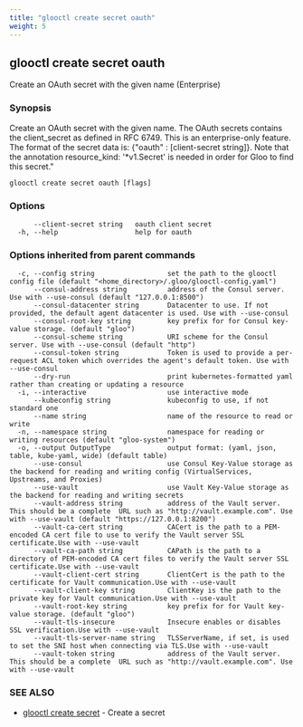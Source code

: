 ```yaml
---
title: "glooctl create secret oauth"
weight: 5
---
```

## glooctl create secret oauth

Create an OAuth secret with the given name (Enterprise)

### Synopsis

Create an OAuth secret with the given name. The OAuth secrets contains the client_secret as defined in RFC 6749.
This is an enterprise-only feature.
The format of the secret data is: {"oauth" : [client-secret string]}.
Note that the annotation resource_kind: '*v1.Secret' is needed in order for Gloo to find this secret."

```
glooctl create secret oauth [flags]
```

### Options

```
      --client-secret string   oauth client secret
  -h, --help                   help for oauth
```

### Options inherited from parent commands

```
  -c, --config string                  set the path to the glooctl config file (default "<home_directory>/.gloo/glooctl-config.yaml")
      --consul-address string          address of the Consul server. Use with --use-consul (default "127.0.0.1:8500")
      --consul-datacenter string       Datacenter to use. If not provided, the default agent datacenter is used. Use with --use-consul
      --consul-root-key string         key prefix for for Consul key-value storage. (default "gloo")
      --consul-scheme string           URI scheme for the Consul server. Use with --use-consul (default "http")
      --consul-token string            Token is used to provide a per-request ACL token which overrides the agent's default token. Use with --use-consul
      --dry-run                        print kubernetes-formatted yaml rather than creating or updating a resource
  -i, --interactive                    use interactive mode
      --kubeconfig string              kubeconfig to use, if not standard one
      --name string                    name of the resource to read or write
  -n, --namespace string               namespace for reading or writing resources (default "gloo-system")
  -o, --output OutputType              output format: (yaml, json, table, kube-yaml, wide) (default table)
      --use-consul                     use Consul Key-Value storage as the backend for reading and writing config (VirtualServices, Upstreams, and Proxies)
      --use-vault                      use Vault Key-Value storage as the backend for reading and writing secrets
      --vault-address string           address of the Vault server. This should be a complete  URL such as "http://vault.example.com". Use with --use-vault (default "https://127.0.0.1:8200")
      --vault-ca-cert string           CACert is the path to a PEM-encoded CA cert file to use to verify the Vault server SSL certificate.Use with --use-vault
      --vault-ca-path string           CAPath is the path to a directory of PEM-encoded CA cert files to verify the Vault server SSL certificate.Use with --use-vault
      --vault-client-cert string       ClientCert is the path to the certificate for Vault communication.Use with --use-vault
      --vault-client-key string        ClientKey is the path to the private key for Vault communication.Use with --use-vault
      --vault-root-key string          key prefix for for Vault key-value storage. (default "gloo")
      --vault-tls-insecure             Insecure enables or disables SSL verification.Use with --use-vault
      --vault-tls-server-name string   TLSServerName, if set, is used to set the SNI host when connecting via TLS.Use with --use-vault
      --vault-token string             address of the Vault server. This should be a complete  URL such as "http://vault.example.com". Use with --use-vault
```

### SEE ALSO

* [glooctl create secret](../glooctl_create_secret)	 - Create a secret

